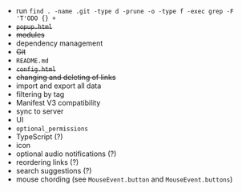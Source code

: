 - run `find . -name .git -type d -prune -o -type f -exec grep -F 'T'ODO {} +`
- ~~`popup.html`~~
- ~~modules~~
- dependency management
- ~~Git~~
- `README.md`
- ~~`config.html`~~
- ~~changing and deleting of links~~
- import and export all data
- filtering by tag
- Manifest V3 compatibility
- sync to server
- UI
- `optional_permissions`
- TypeScript (?)
- icon
- optional audio notifications (?)
- reordering links (?)
- search suggestions (?)
- mouse chording (see `MouseEvent.button` and `MouseEvent.buttons`)
